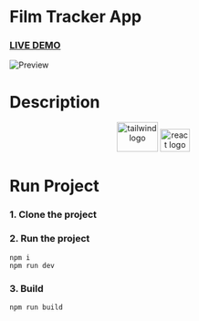 # Film Tracker App

### [LIVE DEMO](https://film-tracker-app.netlify.app/)

![Preview]("https://github.com/Ryu024/film-tracker/blob/master/src/assets/image.png")

# Description
<div>
<div align="center">


  <img src="https://cdn.jsdelivr.net/gh/devicons/devicon@latest/icons/tailwindcss/tailwindcss-original-wordmark.svg" height="52" width="72" alt="tailwind logo"  />
  <img src="https://cdn.jsdelivr.net/gh/devicons/devicon@latest/icons/react/react-original-wordmark.svg" height="40" width="52" alt="react logo"  />




</div>

# Run Project
### 1. Clone the project

### 2. Run the project
```shell
npm i
npm run dev
```

### 3. Build
```shell
npm run build
```
